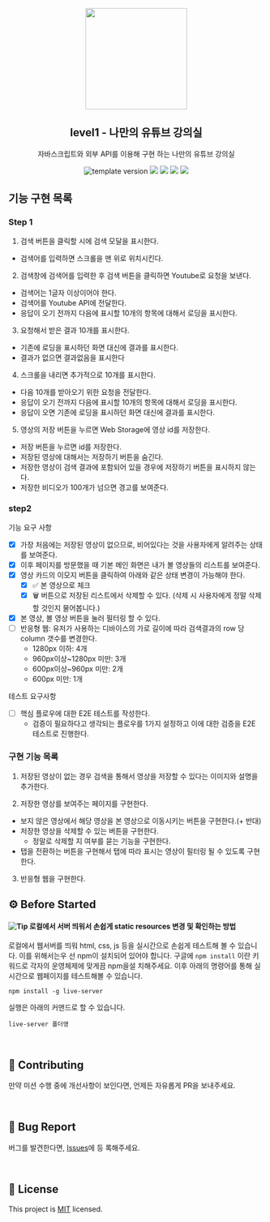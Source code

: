 <p align="middle" >
  <img width="200px;" src="./images/laptop_with_youtube_logo.png"/>
</p>
<h2 align="middle">level1 - 나만의 유튜브 강의실</h2>
<p align="middle">자바스크립트와 외부 API를 이용해 구현 하는 나만의 유튜브 강의실</p>
<p align="middle">
  <img src="https://img.shields.io/badge/version-1.0.0-blue?style=flat-square" alt="template version"/>
  <img src="https://img.shields.io/badge/language-html-red.svg?style=flat-square"/>
  <img src="https://img.shields.io/badge/language-css-blue.svg?style=flat-square"/>
  <img src="https://img.shields.io/badge/language-js-yellow.svg?style=flat-square"/>
  <img src="https://img.shields.io/badge/license-MIT-brightgreen.svg?style=flat-square"/>
</p>

## 기능 구현 목록

### Step 1

1. 검색 버튼을 클릭할 시에 검색 모달을 표시한다.

- 검색어를 입력하면 스크롤을 맨 위로 위치시킨다.

2. 검색창에 검색어를 입력한 후 검색 버튼을 클릭하면 Youtube로 요청을 보낸다.

- 검색어는 1글자 이상이어야 한다.
- 검색어를 Youtube API에 전달한다.
- 응답이 오기 전까지 다음에 표시할 10개의 항목에 대해서 로딩을 표시한다.

3. 요청해서 받은 결과 10개를 표시한다.

- 기존에 로딩을 표시하던 화면 대신에 결과를 표시한다.
- 결과가 없으면 결과없음을 표시한다

4. 스크롤을 내리면 추가적으로 10개를 표시한다.

- 다음 10개를 받아오기 위한 요청을 전달한다.
- 응답이 오기 전까지 다음에 표시할 10개의 항목에 대해서 로딩을 표시한다.
- 응답이 오면 기존에 로딩을 표시하던 화면 대신에 결과를 표시한다.

5. 영상의 저장 버튼을 누르면 Web Storage에 영상 id를 저장한다.

- 저장 버튼을 누르면 id를 저장한다.
- 저장된 영상에 대해서는 저장하기 버튼을 숨긴다.
- 저장한 영상이 검색 결과에 포함되어 있을 경우에 저장하기 버튼을 표시하지 않는다.
- 저장한 비디오가 100개가 넘으면 경고를 보여준다.

### step2

기능 요구 사항
- [x] 가장 처음에는 저장된 영상이 없으므로, 비어있다는 것을 사용자에게 알려주는 상태를 보여준다.
- [x] 이후 페이지를 방문했을 때 기본 메인 화면은 내가 볼 영상들의 리스트를 보여준다.
- [x] 영상 카드의 이모지 버튼을 클릭하여 아래와 같은 상태 변경이 가능해야 한다.
  - [x] ✅ 본 영상으로 체크
  - [x] 🗑️ 버튼으로 저장된 리스트에서 삭제할 수 있다. (삭제 시 사용자에게 정말 삭제할 것인지 물어봅니다.)
- [x] 본 영상, 볼 영상 버튼을 눌러 필터링 할 수 있다.
- [ ] 반응형 웹: 유저가 사용하는 디바이스의 가로 길이에 따라 검색결과의 row 당 column 갯수를 변경한다.
  - 1280px 이하: 4개
  - 960px이상~1280px 미만: 3개
  - 600px이상~960px 미만: 2개
  - 600px 미만: 1개

테스트 요구사항
- [ ] 핵심 플로우에 대한 E2E 테스트를 작성한다.
  - 검증이 필요하다고 생각되는 플로우를 1가지 설정하고 이에 대한 검증을 E2E 테스트로 진행한다.

### 구현 기능 목록
1. 저장된 영상이 없는 경우 검색을 통해서 영상을 저장할 수 있다는 이미지와 설명을 추가한다.

2. 저장한 영상를 보여주는 페이지를 구현한다.
  - 보지 않은 영상에서 해당 영상을 본 영상으로 이동시키는 버튼을 구현한다.(+ 반대)
  - 저장한 영상을 삭제할 수 있는 버튼을 구현한다.
    - 정말로 삭제할 지 여부를 묻는 기능을 구현한다.
  - 탭을 전환하는 버튼을 구현해서 탭에 따라 표시는 영상이 필터링 될 수 있도록 구현한다.

3. 반응형 웹을 구현한다.


## ⚙️ Before Started

#### <img alt="Tip" src="https://img.shields.io/static/v1.svg?label=&message=Tip&style=flat-square&color=673ab8"> 로컬에서 서버 띄워서 손쉽게 static resources 변경 및 확인하는 방법

로컬에서 웹서버를 띄워 html, css, js 등을 실시간으로 손쉽게 테스트해 볼 수 있습니다. 이를 위해서는우
선 npm이 설치되어 있어야 합니다. 구글에 `npm install` 이란 키워드로 각자의 운영체제에 맞게끔 npm을설
치해주세요. 이후 아래의 명령어를 통해 실시간으로 웹페이지를 테스트해볼 수 있습니다.

```
npm install -g live-server
```

실행은 아래의 커맨드로 할 수 있습니다.

```
live-server 폴더명
```

<br>

## 👏 Contributing

만약 미션 수행 중에 개선사항이 보인다면, 언제든 자유롭게 PR을 보내주세요.

<br>

## 🐞 Bug Report

버그를 발견한다면, [Issues](https://github.com/woowacourse/javascript-youtube-classroom/issues)에 등
록해주세요.

<br>

## 📝 License

This project is [MIT](https://github.com/woowacourse/javascript-youtube-classroom/blob/main/LICENSE)
licensed.
